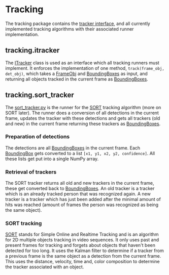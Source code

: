 # Tracking  
The tracking package contains the [tracker interface](itracker.py), 
and all currently implemented tracking algorithms with their associated runner implementation.
  
## tracking.itracker  

The [ITracker](itracker.py) class is used as an interface which all tracking runners must implement.
It enforces the implementation of one method, `track(frame_obj, det_obj)`, which takes a 
[FrameObj](../../data_object/frame_obj.py) and [BoundingBoxes](../../data_object/bounding_boxes.py) as input, 
and returning all objects tracked in the current frame as [BoundingBoxes](../../data_object/bounding_boxes.py).

## tracking.sort_tracker  

The [sort_tracker.py](sort_tracker.py) is the runner for the [SORT](https://github.com/abewley/sort) tracking algorithm (more on SORT later).
The runner does a conversion of all detections in the current frame, updates the tracker with these detections 
and gets all trackers (old and new) in the current frame returning these trackers as [BoundingBoxes](../../data_object/bounding_boxes.py).

### Preparation of detections

The detections are all [BoundingBoxes](../../data_object/bounding_boxes.py) in the current frame.
Each [BoundingBox](../../data_object/bounding_box.py) gets converted to a list `[x1, y1, x2, y2, confidence]`.
All these lists get put into a single NumPy array.

### Retrieval of trackers

The SORT tracker returns all old and new trackers in the current frame, these get converted back to [BoundingBoxes](../../data_object/bounding_boxes.py).
An old tracker is a tracker which is an already tracked person that was recognized again.
A new tracker is a tracker which has just been added after the minimal amount of hits was reached 
(amount of frames the person was recognized as being the same object).

### SORT tracking

[SORT](https://github.com/abewley/sort) stands for Simple Online and Realtime Tracking and is an algorithm for 2D multiple objects tracking in video sequences.
It only uses past and present frames for tracking and forgets about objects that haven't been detected for too long.
It uses the Kalman filter to determine if a tracker from a previous frame is the same object as a detection from the current frame.
This uses the distance, velocity, time and, color composition to determine the tracker associated with an object. 
